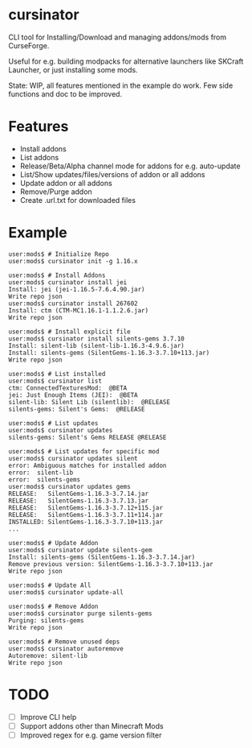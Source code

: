 # cursinator

CLI tool for Installing/Download and managing addons/mods from CurseForge.

Useful for e.g. building modpacks for alternative launchers like SKCraft Launcher, or just installing some mods.

State: WIP, all features mentioned in the example do work. Few side functions and doc to be improved.

# Features

- Install addons  
- List addons  
- Release/Beta/Alpha channel mode for addons for e.g. auto-update  
- List/Show updates/files/versions of addon or all addons  
- Update addon or all addons  
- Remove/Purge addon  
- Create .url.txt for downloaded files  

# Example

```console
user:mods$ # Initialize Repo
user:mods$ cursinator init -g 1.16.x

user:mods$ # Install Addons
user:mods$ cursinator install jei
Install: jei (jei-1.16.5-7.6.4.90.jar)
Write repo json
user:mods$ cursinator install 267602
Install: ctm (CTM-MC1.16.1-1.1.2.6.jar)
Write repo json

user:mods$ # Install explicit file
user:mods$ cursinator install silents-gems 3.7.10
Install: silent-lib (silent-lib-1.16.3-4.9.6.jar)
Install: silents-gems (SilentGems-1.16.3-3.7.10+113.jar)
Write repo json

user:mods$ # List installed
user:mods$ cursinator list
ctm: ConnectedTexturesMod:  @BETA   
jei: Just Enough Items (JEI):  @BETA   
silent-lib: Silent Lib (silentlib):  @RELEASE
silents-gems: Silent's Gems:  @RELEASE

user:mods$ # List updates
user:mods$ cursinator updates
silents-gems: Silent's Gems RELEASE @RELEASE

user:mods$ # List updates for specific mod
user:mods$ cursinator updates silent
error: Ambiguous matches for installed addon
error: 	silent-lib
error: 	silents-gems
user:mods$ cursinator updates gems
RELEASE:   SilentGems-1.16.3-3.7.14.jar
RELEASE:   SilentGems-1.16.3-3.7.13.jar
RELEASE:   SilentGems-1.16.3-3.7.12+115.jar
RELEASE:   SilentGems-1.16.3-3.7.11+114.jar
INSTALLED: SilentGems-1.16.3-3.7.10+113.jar
...

user:mods$ # Update Addon
user:mods$ cursinator update silents-gem
Install: silents-gems (SilentGems-1.16.3-3.7.14.jar)
Remove previous version: SilentGems-1.16.3-3.7.10+113.jar
Write repo json

user:mods$ # Update All
user:mods$ cursinator update-all

user:mods$ # Remove Addon
user:mods$ cursinator purge silents-gems
Purging: silents-gems
Write repo json

user:mods$ # Remove unused deps
user:mods$ cursinator autoremove
Autoremove: silent-lib
Write repo json
```

# TODO

- [ ] Improve CLI help  
- [ ] Support addons other than Minecraft Mods  
- [ ] Improved regex for e.g. game version filter  
